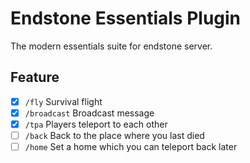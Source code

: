# Endstone Essentials Plugin

The modern essentials suite for endstone server.

## Feature

- [x] `/fly` Survival flight
- [x] `/broadcast` Broadcast message
- [x] `/tpa` Players teleport to each other
- [ ] `/back` Back to the place where you last died
- [ ] `/home` Set a home which you can teleport back later